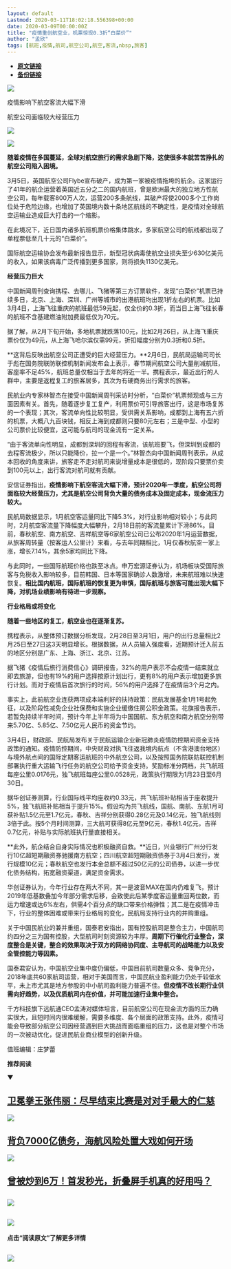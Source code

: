 ```yaml
---
layout: default
Lastmod: 2020-03-11T18:02:18.556398+00:00
date: 2020-03-09T00:00:00Z
title: "疫情重创航空业，机票惊现0.3折“白菜价”"
author: "孟欣"
tags: [航班,疫情,航司,航空公司,航空,客流,nbsp,旅客]
---
```


* [**原文链接**](https://mp.weixin.qq.com/s/c1Up_snrS8ZhQIqKgriCpg)
* [**备份链接**](http://archive.is/n83hO)


![](/images/post/f41406ec9ad46136ba4493dadf70b2d1.jpg)  

疫情影响下航空客流大幅下滑

航空公司面临较大经营压力

![](/images/post/5068c0a7c0924f3c134f3186e9e4ae73.jpg)

![](/images/post/53a12178303a29fea5f08ab1388b9fa8.jpg)

**随着疫情在多国蔓延，全球对航空旅行的需求急剧下降，这使很多本就苦苦挣扎的航空公司陷入困境。**

3月5日，英国航空公司Flybe宣布破产，成为第一家被疫情拖垮的航企。这家运行了41年的航企运营着英国近五分之二的国内航班，曾是欧洲最大的独立地方性航空公司，每年载客800万人次，运营200多条航线，其破产将使2000多个工作岗位处于危险边缘，也增加了英国境内数十条地区航线的不确定性，是疫情对全球航空运输业造成巨大打击的一个缩影。

在此境况下，近日国内诸多航班机票价格集体跳水，多家航空公司的航线都出现了单程票低至几十元的“白菜价”。

国际航空运输协会发布最新报告显示，新型冠状病毒使航空业损失至少630亿美元的收入，如果该病毒广泛传播到更多国家，则将损失1130亿美元。

**经营压力巨大**

中国新闻周刊查询携程、去哪儿、飞猪等第三方订票软件，发现“白菜价”机票已持续多日，北京、上海、深圳、广州等城市的出港航班均出现1折左右的机票。比如3月4日，上海飞往重庆的航班最低59元起，仅全价的0.3折，而当日上海飞往长春的航班不含基建燃油附加费最低仅为70元。

据了解，从2月下旬开始，多地机票就跌落100元，比如2月26日，从上海飞重庆票价仅为49元，从上海飞哈尔滨仅需99元，折扣幅度分别为0.3折和0.5折。

**这背后反映出航空公司正遭受的巨大经营压力。**2月6日，民航局运输司司长于彪在国务院联防联控机制新闻发布会上表示，春节期间航空公司大量削减航班，客座率不足45%，航班总量仅相当于去年的将近一半。携程表示，最近出行的人群中，主要是返程复工的旅客居多，其次为有硬商务出行需求的旅客。

民航业内专家林智杰在接受中国新闻周刊采访时分析，“白菜价”机票频现或与三方面因素有关。首先，随着逐步复工复产，利用票价可引导旅客出行，这是市场复苏的一个表现；其次，客流单向性比较明显，受供需关系影响，成都到上海有五六折的机票，大概八九百块钱，相反上海到成都则只要80元左右；三是中型、小型的公司票价比较便宜，这可能与航司的现金流有一定关系。

“由于客流单向性明显，成都到深圳的回程有客流，该航班要飞，但深圳到成都的去程客流极少，所以只能降价，拉一个是一个。”林智杰向中国新闻周刊表示，从成本回收的角度来讲，旅客走不走对航司来说增量成本是很低的，现阶段只要票价卖到100元以上，出行客流对航司就有贡献。

安信证券指出，**疫情影响下航空客流大幅下滑，预计2020年一季度，航空公司将面临较大经营压力，尤其是航空公司背负大量的债务成本及固定成本，现金流压力较大。**

民航局数据显示，1月航空客运量同比下降5.3%，对行业影响相对较小；与此同时，2月航空客流量下降幅度大幅攀升，2月18日前的客流量累计下滑86%。目前，春秋航空、南方航空、吉祥航空等6家航空公司已公布2020年1月运营数据，从旅客周转量（按客运人公里计）来看，与去年同期相比，1月仅春秋航空一家上涨，增长7.14%，其余5家均同比下降。

与此同时，一些国际航班价格也跌至冰点。申万宏源证券认为，机场板块受国际旅客与免税收入影响较多，目前韩国、日本等国家确诊人数激增，未来航班难以快速恢复。**相比国内航班，国际航班的恢复更为审慎，国际航班与旅客可能出现大幅下降，对机场业绩影响有待进一步观察。**

**行业格局或将变化**

**随着一些地区的复工，航空业也在逐渐复苏。**

携程表示，从整体预订数据分析发现，2月28日至3月1日，用户的出行总量相比2月25日至27日这3天明显增长。根据数据，从人员输入强度看，近期预计迁入前五的地区分别是广东、上海、浙江、北京、江苏。

据飞猪《疫情后旅行消费信心》调研报告，32%的用户表示不会疫情一结束就立即去旅游，但也有19%的用户选择按原计划出行，更有8%的用户表示增加更多旅行计划。而对于疫情后首次旅行的时间，56%的用户选择了在疫情后3个月之内。

事实上，此前航空业连获两项成本端利好的扶持政策：民航发展基金1月1号起免征，以及阶段性减免企业社保费和实施企业缓缴住房公积金政策。花旗报告表示，若暂免持续半年时间，预计今年上半年将为中国国航、东方航空和南方航空分别带来5.70亿、5.85亿、7.50亿元人民币的资金节约。

3月4日，财政部、民航局发布关于民航运输企业新冠肺炎疫情防控期间资金支持政策的通知。疫情防控期间，中央财政对执飞往返我境内航点（不含港澳台地区）与境外航点间的国际定期客运航班的中外航空公司，以及按照国务院联防联控机制部署执行重大运输飞行任务的航空公司给予资金支持。奖励标准分两档，共飞航班每座公里0.0176元，独飞航班每座公里0.0528元，政策执行期限为1月23日至6月30日。

据华创证券测算，行业国际线平均座收约0.33元，共飞航班补贴相当于座收提升5%，独飞航班补贴相当于提升15%。假设均为共飞航线，国航、南航、东航1月可获补贴1.5亿元至1.7亿元，春秋、吉祥分别获得0.28亿元及0.14亿元，独飞航线则3倍于此。按5个月时间测算，三大航可获得8亿元至9亿元，春秋1.4亿元，吉祥0.7亿元，补贴与实际航班执行量直接相关。

**此外，航企结合自身实际情况也积极融资自救。**近日，兴业银行广州分行发行10亿超短期融资券驰援南方航空；四川航空超短期融资债券于3月4日发行，发行规模10亿元；春秋航空也发行本金总额不超过50亿元的公司债券，以进一步优化债务结构，拓宽融资渠道，满足资金需求。

华创证券认为，今年行业存在两大不同，其一是波音MAX在国内仍难复飞，预计2019年低基数叠加今年部分需求后移，会致使此后某季度客运量重回两位数，而运力增速或达6%左右，供需4个百分点的缺口带来价格弹性；其二是在疫情冲击下，行业的整体困难或带来行业格局的变化，民航局支持行业内的并购重组。

关于中国民航业的兼并重组，国泰君安指出，国有控股航司是整合主力，中国航司约四分之三为国有控股，大型航司时刻资源较为丰厚。**周期下行催化行业整合，深度整合是关键，整合的效果取决于双方的网络协同度、主导航司的战略能力以及安全管控能力等因素。**

国泰君安认为，中国航空业集中度仍偏低，中国目前航司数量众多、竞争充分，2018年底共60家航司运营，相对于美国而言，中国民航业盈利能力仍处于较低水平，未上市尤其是地方参股的中小航司盈利能力普遍不佳。**但疫情不改长期行业供需向好趋势，以及优质航司内在价值，并可能加速行业集中整合。**

千方科技旗下远航通CEO孟涛对媒体坦言，目前航空公司在现金流方面的压力确实很大，且短时间内很难缓解，需要多维度、各个层面的政策支持。此外，疫情可能会导致部分航空公司因经营遇到巨大挑战而面临重组的压力，这也是对整个市场的一次被动优化，促进民航业商业模型的创新升级。

值班编辑：庄梦蕾

**推荐阅读**

▼

[**卫冕拳王张伟丽：尽早结束比赛是对对手最大的仁慈**](http://mp.weixin.qq.com/s?__biz=MjM5MDU1Mzg3Mw==&mid=2651251943&idx=1&sn=f227cfde33401aeb57c96f471c1f14d4&chksm=bdb146998ac6cf8fdfc281353f3832c591937faa1332f8f9d24128032f0f44e7c309aecf7dd4&scene=21#wechat_redirect)
----------------------------------------------------------------------------------------------------------------------------------------------------------------------------------------------------------------------------------------------------

[![](/images/post/d85df27d72caa46a4b65e41ae2a70482.jpg)](http://mp.weixin.qq.com/s?__biz=MjM5MDU1Mzg3Mw==&mid=2651251954&idx=1&sn=38c6b2c5d2bf12afb01cf472fd33828a&chksm=bdb1468c8ac6cf9a62982f015e463f866c90a154f7635732227cc71b9dc8aefb0e39a4193cb0&scene=21#wechat_redirect)

[**背负7000亿债务，海航风险处置大戏如何开场**](http://mp.weixin.qq.com/s?__biz=MjM5MDU1Mzg3Mw==&mid=2651251881&idx=1&sn=b28a5864946f0b8506f19e8bb5a7f0aa&chksm=bdb146d78ac6cfc1a32d27de705a71622b298c086c69b4b3b8c6e872b0ce13c9fa0d9434d55f&scene=21#wechat_redirect)
---------------------------------------------------------------------------------------------------------------------------------------------------------------------------------------------------------------------------------------------------

[![](/images/post/136d67fd77b0ff57b5fab2176380cbad.jpg)](http://mp.weixin.qq.com/s?__biz=MjM5MDU1Mzg3Mw==&mid=2651251881&idx=1&sn=b28a5864946f0b8506f19e8bb5a7f0aa&chksm=bdb146d78ac6cfc1a32d27de705a71622b298c086c69b4b3b8c6e872b0ce13c9fa0d9434d55f&scene=21#wechat_redirect)

[**曾被炒到6万！首发秒光，折叠屏手机真的好用吗？**](http://mp.weixin.qq.com/s?__biz=MjM5MDU1Mzg3Mw==&mid=2651251835&idx=1&sn=b7417cd1f11659078147c9ba6a09e68a&chksm=bdb146058ac6cf1382a0f163cbc7f0a3567d6f243ac3ed416c648d3351f158837084e14f4a5b&scene=21#wechat_redirect)
----------------------------------------------------------------------------------------------------------------------------------------------------------------------------------------------------------------------------------------------------

[![](/images/post/eb3a8cb32dae161353da30703a72a237.jpg)](http://mp.weixin.qq.com/s?__biz=MjM5MDU1Mzg3Mw==&mid=2651251835&idx=1&sn=b7417cd1f11659078147c9ba6a09e68a&chksm=bdb146058ac6cf1382a0f163cbc7f0a3567d6f243ac3ed416c648d3351f158837084e14f4a5b&scene=21#wechat_redirect)
---------------------------------------------------------------------------------------------------------------------------------------------------------------------------------------------------------------------------------------------------------------------------------------------------------------------------------------------------------------------

![](/images/post/b26513f70dc67813c35a4015d08a8ee8.jpg)
------------------------------------------------------------------------------------------------------------------------------------------------------

****************点击“阅读原文”了解更多详情****************

![](/images/post/e7d75581cc05b5b4850558294bf97f5f.jpg)
--------------------------------------------------------------------------------------------------------------------------------------------------------

